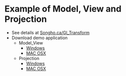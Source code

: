 # Example of Model, View and Projection
* See details at
  [Songho.ca/Gl_Transform](http://songho.ca/opengl/gl_transform.html)
* Download demo application
  * Model_View
    * [Windows](http://songho.ca/opengl/files/matrixModelView.zip)
    * [MAC OSX](http://songho.ca/opengl/files/matrixModelView_mac.zip)
  * Projection
    * [Windows](http://songho.ca/opengl/files/matrixProjection.zip)
    * [MAC OSX](http://songho.ca/opengl/files/matrixProjection_mac.zip)
